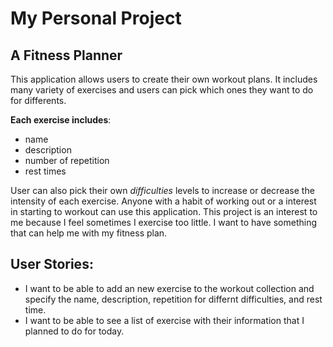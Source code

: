 
# My Personal Project

## A Fitness Planner

This application allows users to create their own workout plans. It includes many variety of exercises and users can pick which ones they want to do for differents. 

**Each exercise includes**:
- name
- description
- number of repetition
- rest times

User can also pick their own _difficulties_ levels to increase or decrease the intensity of each exercise. Anyone with a habit of working out or a interest in starting to workout can use this application. This project is an interest to me because I feel sometimes I exercise too little. I want to have something that can help me with my fitness plan.

## User Stories:
- I want to be able to add an new exercise to the workout collection and specify the name, description, repetition for differnt difficulties, and rest time. 
- I want to be able to see a list of exercise with their information that I planned to do for today.